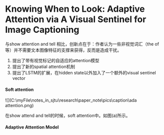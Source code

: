 # Knowing When to Look: Adaptive Attention via A Visual Sentinel for Image Captioning

与show attention and tell 相比，创新点在于：作者认为一些非视觉词汇（the of 等）并不需要文本图像特征的支撑来获得，反而是造成干扰。

1. 提出了带有视觉标记的自适应的attention模型
2. 提出了新的spatial attention机制
3. 提出了LSTM的扩展，在hidden state以外加入了一个额外的visual sentinel vector

#### Soft attention

![](C:\myFile\notes_in_sjtu\research\paper_note\pics\caption\ada attention.png)

在show attend and tell的时候，soft attention中。如图(a)所示。

#### Adaptive Attention Model

